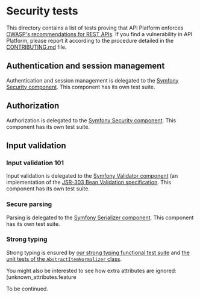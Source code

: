 # Security tests

This directory contains a list of tests proving that API Platform enforces [OWASP's recommendations for REST APIs](https://www.owasp.org/index.php/REST_Security_Cheat_Sheet).
If you find a vulnerability in API Platform, please report it according to the procedure detailed in the [CONTRIBUTING.md](../../CONTRIBUTING.md)
file.

## Authentication and session management

Authentication and session management is delegated to the [Symfony Security component](http://symfony.com/doc/current/components/security.html).
This component has its own test suite.

## Authorization

Authorization is delegated to the [Symfony Security component](http://symfony.com/doc/current/components/security.html).
This component has its own test suite.

## Input validation

### Input validation 101

Input validation is delegated to the [Symfony Validator component](http://symfony.com/doc/current/components/validator.html)
(an implementation of the [JSR-303 Bean Validation specification](https://jcp.org/en/jsr/detail?id=303).
This component has its own test suite.

### Secure parsing

Parsing is delegated to the [Symfony Serializer component](http://symfony.com/doc/current/components/serializer.html).
This component has its own test suite.

### Strong typing

Strong typing is ensured by [our strong typing functional test suite](strong_typing.md) and [the unit tests of the `AbstractItemNormalizer`
class](../../tests/Serializer/AbstractItemNormalizerTest.php).

You might also be interested to see how extra attributes are ignored: [unknown_attributes.feature

To be continued.
